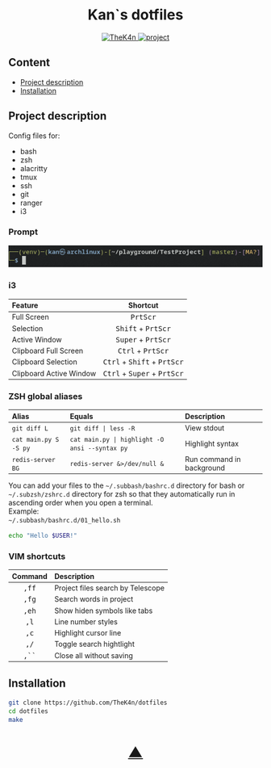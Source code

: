 <h1 align="center">Kan`s dotfiles</h1>

<p align="center">
  <a href="https://github.com/TheK4n">
    <img src="https://img.shields.io/github/followers/TheK4n?label=Follow&style=social" alt="TheK4n">
  </a>
  <a href="https://github.com/TheK4n/dotfiles">
    <img src="https://img.shields.io/github/stars/TheK4n/dotfiles?style=social" alt="project">
  </a>
</p>


## Content 

* [Project description](#chapter-0)
* [Installation](#chapter-1)


<a id="chapter-0"></a>
## Project description

Config files for:
* bash
* zsh
* alacritty
* tmux
* ssh
* git
* ranger
* i3


### Prompt
<p align="center">
    <img src=".assets/prompt.png" alt="Prompt">
</p>

### i3


| Feature                 |                        Shortcut                         |
|:------------------------|:-------------------------------------------------------:|
| Full Screen             |                    <kbd>PrtScr</kbd>                    |
| Selection               |          <kbd>Shift</kbd> + <kbd>PrtScr</kbd>           |
| Active Window           |          <kbd>Super</kbd> + <kbd>PrtScr</kbd>           |
| Clipboard Full Screen   |           <kbd>Ctrl</kbd> + <kbd>PrtScr</kbd>           |
| Clipboard Selection     | <kbd>Ctrl</kbd> + <kbd>Shift</kbd> + <kbd>PrtScr</kbd>  |
| Clipboard Active Window | <kbd>Ctrl</kbd> + <kbd>Super</kbd> + <kbd>PrtScr</kbd>  |


### ZSH global aliases

| Alias                   |                      Equals                      | Description                 |
|:------------------------|:-------------------------------------------------|:----------------------------|
| `git diff L`            | `git diff \| less -R`                            | View stdout                 |
| `cat main.py S -S py`   | `cat main.py \| highlight -O ansi --syntax py`   | Highlight syntax            |
| `redis-server BG`       | `redis-server &>/dev/null &`                     | Run command in background   |


You can add your files to the `~/.subbash/bashrc.d` directory for bash or `~/.subzsh/zshrc.d` directory for zsh so that they automatically run in ascending order when you open a terminal.\
Example:\
`~/.subbash/bashrc.d/01_hello.sh`
```bash
echo "Hello $USER!"
```

### VIM shortcuts

| Command                 |  Description                        |
|:-----------------------:|:------------------------------------|
| <kbd>,ff</kbd>          |  Project files search by Telescope  |
| <kbd>,fg</kbd>          |  Search words in project            |
| <kbd>,eh</kbd>          |  Show hiden symbols like tabs       |
| <kbd>,l</kbd>           |  Line number styles                 |
| <kbd>,c</kbd>           |  Highlight cursor line              |
| <kbd>,/</kbd>           |  Toggle search hightlight           |
| <kbd>,``</kbd>          |  Close all without saving           |


<a id="chapter-1"></a>
## Installation

```bash
git clone https://github.com/TheK4n/dotfiles
cd dotfiles
make
```


<h1 align="center"><a href="#top">▲</a></h1>

